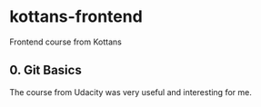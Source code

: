 # kottans-frontend
Frontend course from Kottans

## 0. Git Basics
The course from Udacity was very useful and interesting for me.
